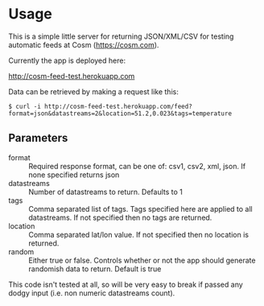# Usage

This is a simple little server for returning JSON/XML/CSV for testing
automatic feeds at Cosm (https://cosm.com).

Currently the app is deployed here:

http://cosm-feed-test.herokuapp.com

Data can be retrieved by making a request like this:

    $ curl -i http://cosm-feed-test.herokuapp.com/feed?format=json&datastreams=2&location=51.2,0.023&tags=temperature

## Parameters

<dl>
  <dt>format</dt>
  <dd>Required response format, can be one of: csv1, csv2, xml, json. If none
  specified returns json</dd>
  <dt>datastreams</dt>
  <dd>Number of datastreams to return. Defaults to 1</dd>
  <dt>tags</dt>
  <dd>Comma separated list of tags. Tags specified here are applied to all
  datastreams. If not specified then no tags are returned.</dd>
  <dt>location</dt>
  <dd>Comma separated lat/lon value. If not specified then no location is
  returned.</dd>
  <dt>random</dt>
  <dd>Either true or false. Controls whether or not the app should generate
  randomish data to return. Default is true</dd>
</dl>

This code isn't tested at all, so will be very easy to break if passed any
dodgy input (i.e. non numeric datastreams count).
